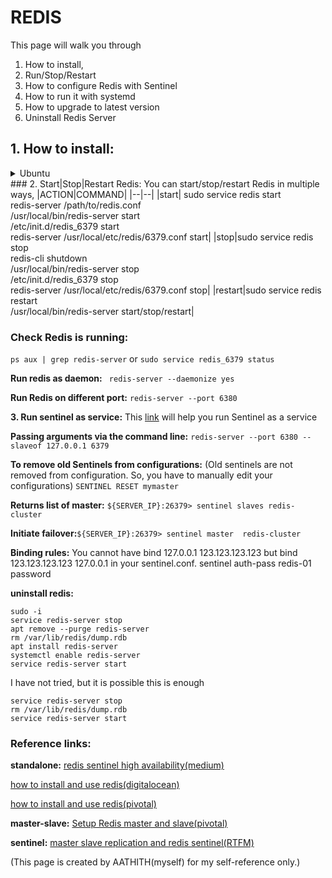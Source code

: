 # REDIS
This page will walk you through 
1. How to install,
2. Run/Stop/Restart
3. How to configure Redis with Sentinel
4. How to run it with systemd
5. How to upgrade to latest version
6. Uninstall Redis Server

## 1. How to install:
<details>
<summary>Ubuntu</summary>
<br>
```
sudo apt-get update 
sudo apt-get install build-essential tcl8.5
wget http://download.redis.io/releases/redis-stable.tar.gz
tar xzvf redis-stable.tar.gz
cd redis-stable
make
make test
sudo make install
cd utils
sudo ./install_server.sh
sudo service redis_6379 start
```
</details>
### 2. Start|Stop|Restart Redis:
You can start/stop/restart Redis in multiple ways,
|ACTION|COMMAND|
|--|--|
|start| sudo service redis start<br>redis-server /path/to/redis.conf<br>/usr/local/bin/redis-server start<br>/etc/init.d/redis_6379 start<br>redis-server /usr/local/etc/redis/6379.conf start|
|stop|sudo service redis stop<br>redis-cli shutdown<br>/usr/local/bin/redis-server stop<br>/etc/init.d/redis_6379 stop<br>redis-server /usr/local/etc/redis/6379.conf stop|
|restart|sudo service redis restart<br>/usr/local/bin/redis-server start/stop/restart|

### Check Redis is running:
`ps aux | grep redis-server` or `sudo service redis_6379 status`

**Run redis as daemon:** ` redis-server --daemonize yes`

**Run Redis on different port:** `redis-server --port 6380`

**3. Run sentinel as service:** This [link](https://gist.github.com/DeviaVir/5431730) will help you run Sentinel as a service 

**Passing arguments via the command line:**
`redis-server --port 6380 --slaveof 127.0.0.1 6379`

**To remove old Sentinels from configurations:**
(Old sentinels are not removed from configuration. So, you have to manually edit your configurations) 
`SENTINEL RESET mymaster`

**Returns list of master:** `${SERVER_IP}:26379> sentinel slaves redis-cluster`

**Initiate failover:**`${SERVER_IP}:26379> sentinel master  redis-cluster`

**Binding rules:** 
You cannot have bind 127.0.0.1 123.123.123.123 but bind 123.123.123.123 127.0.0.1 in your sentinel.conf.
sentinel auth-pass redis-01 password 

**uninstall redis:**

    sudo -i
    service redis-server stop
    apt remove --purge redis-server
    rm /var/lib/redis/dump.rdb
    apt install redis-server
    systemctl enable redis-server
    service redis-server start

I have not tried, but it is possible this is enough

    service redis-server stop
    rm /var/lib/redis/dump.rdb
    service redis-server start


### Reference links:
**standalone:**
[redis sentinel high availability(medium)](https://medium.com/@amila922/redis-sentinel-high-availability-everything-you-need-to-know-from-dev-to-prod-complete-guide-deb198e70ea6)

[how to install and use redis(digitalocean)](https://www.digitalocean.com/community/tutorials/how-to-install-and-use-redis)

[how to install and use redis(pivotal)](https://community.pivotal.io/s/article/How-to-install-and-use-Redis-on-Linux)

**master-slave:**
[Setup Redis master and slave(pivotal)](https://community.pivotal.io/s/article/How-to-setup-Redis-master-and-slave-replication)

**sentinel:**
[master slave replication and redis sentinel(RTFM)](https://rtfm.co.ua/en/redis-replication-part-2-master-slave-replication-and-redis-sentinel/)


(This page is created by AATHITH(myself) for my self-reference only.)
